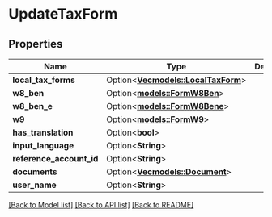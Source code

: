 # UpdateTaxForm

## Properties

Name | Type | Description | Notes
------------ | ------------- | ------------- | -------------
**local_tax_forms** | Option<[**Vec<models::LocalTaxForm>**](LocalTaxForm.md)> |  | [optional]
**w8_ben** | Option<[**models::FormW8Ben**](FormW8BEN.md)> |  | [optional]
**w8_ben_e** | Option<[**models::FormW8Bene**](FormW8BENE.md)> |  | [optional]
**w9** | Option<[**models::FormW9**](FormW9.md)> |  | [optional]
**has_translation** | Option<**bool**> |  | [optional]
**input_language** | Option<**String**> |  | [optional]
**reference_account_id** | Option<**String**> |  | [optional]
**documents** | Option<[**Vec<models::Document>**](Document.md)> |  | [optional]
**user_name** | Option<**String**> |  | [optional]

[[Back to Model list]](../README.md#documentation-for-models) [[Back to API list]](../README.md#documentation-for-api-endpoints) [[Back to README]](../README.md)


